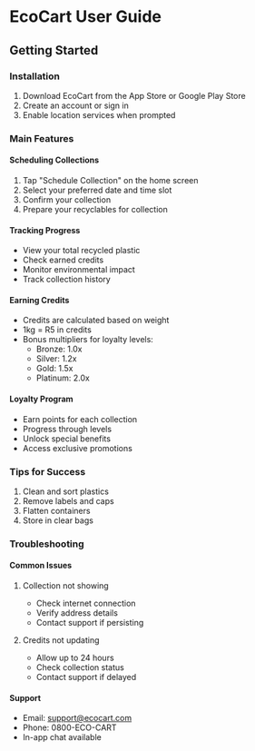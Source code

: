 # EcoCart User Guide

## Getting Started

### Installation
1. Download EcoCart from the App Store or Google Play Store
2. Create an account or sign in
3. Enable location services when prompted

### Main Features

#### Scheduling Collections
1. Tap "Schedule Collection" on the home screen
2. Select your preferred date and time slot
3. Confirm your collection
4. Prepare your recyclables for collection

#### Tracking Progress
- View your total recycled plastic
- Check earned credits
- Monitor environmental impact
- Track collection history

#### Earning Credits
- Credits are calculated based on weight
- 1kg = R5 in credits
- Bonus multipliers for loyalty levels:
  - Bronze: 1.0x
  - Silver: 1.2x
  - Gold: 1.5x
  - Platinum: 2.0x

#### Loyalty Program
- Earn points for each collection
- Progress through levels
- Unlock special benefits
- Access exclusive promotions

### Tips for Success
1. Clean and sort plastics
2. Remove labels and caps
3. Flatten containers
4. Store in clear bags

### Troubleshooting

#### Common Issues
1. Collection not showing
   - Check internet connection
   - Verify address details
   - Contact support if persisting

2. Credits not updating
   - Allow up to 24 hours
   - Check collection status
   - Contact support if delayed

#### Support
- Email: support@ecocart.com
- Phone: 0800-ECO-CART
- In-app chat available 
